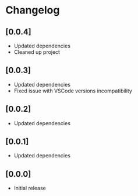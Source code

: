 # Changelog

## [0.0.4]

- Updated dependencies
- Cleaned up project

## [0.0.3]

- Updated dependencies
- Fixed issue with VSCode versions incompatibility

## [0.0.2]

- Updated dependencies

## [0.0.1]

- Updated dependencies

## [0.0.0]

- Initial release
